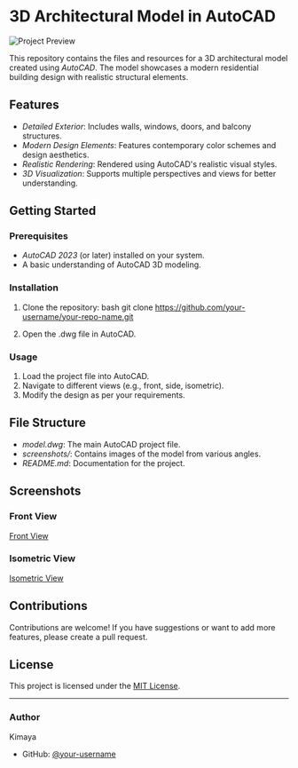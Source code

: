 # 3D Architectural Model in AutoCAD

![Project Preview](link.jpg)

This repository contains the files and resources for a 3D architectural model created using *AutoCAD*. The model showcases a modern residential building design with realistic structural elements.

## Features

- *Detailed Exterior*: Includes walls, windows, doors, and balcony structures.
- *Modern Design Elements*: Features contemporary color schemes and design aesthetics.
- *Realistic Rendering*: Rendered using AutoCAD's realistic visual styles.
- *3D Visualization*: Supports multiple perspectives and views for better understanding.

## Getting Started

### Prerequisites

- *AutoCAD 2023* (or later) installed on your system.
- A basic understanding of AutoCAD 3D modeling.

### Installation

1. Clone the repository:
   bash
   git clone https://github.com/your-username/your-repo-name.git
   
2. Open the .dwg file in AutoCAD.

### Usage

1. Load the project file into AutoCAD.
2. Navigate to different views (e.g., front, side, isometric).
3. Modify the design as per your requirements.

## File Structure

- *model.dwg*: The main AutoCAD project file.
- *screenshots/*: Contains images of the model from various angles.
- *README.md*: Documentation for the project.

## Screenshots

### Front View
[Front View](https://github.com/Kimaya159/One-Storey-Building-AutoCad/commit/89d5f4ce6c2ac7db6a64467e4da2e013fcf7e451)

### Isometric View
[Isometric View](link-to-your-isometric-view.jpg)

## Contributions

Contributions are welcome! If you have suggestions or want to add more features, please create a pull request.

## License

This project is licensed under the [MIT License](LICENSE).

---

### Author

Kimaya
- GitHub: [@your-username](https://github.com/Kimaya159)
